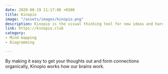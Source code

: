 ```yaml
---
date: 2020-08-19 11:17:08 +0100
title: Kinopio
image: "/assets/images/kinopio.png"
description: Kinopio is the visual thinking tool for new ideas and hard problems.
link: https://kinopio.club
category:
- Mind mapping
- Diagramming

---
```

By making it easy to get your thoughts out and form connections organically, Kinopio works how our brains work.